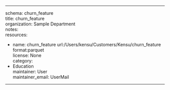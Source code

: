 


---  
schema: churn_feature  
title: churn_feature  
organization: Sample Department  
notes:   
resources:  
- name: churn_feature 
 url:/Users/kensu/Customers/Kensu/churn_feature 
 format:parquet  
license: None  
category:
 - Education  
maintainer: User  
maintainer_email: UserMail  
---